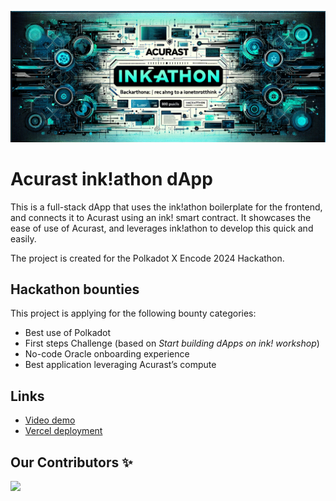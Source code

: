 ![inkathon Devtooling Banner](banner.png)

# Acurast ink!athon dApp

This is a full-stack dApp that uses the ink!athon boilerplate for the frontend, and connects it to Acurast using an ink! smart contract. It showcases the ease of use of Acurast, and leverages ink!athon to develop this quick and easily.

The project is created for the Polkadot X Encode 2024 Hackathon.

## Hackathon bounties

This project is applying for the following bounty categories:

- Best use of Polkadot
- First steps Challenge (based on _Start building dApps on ink! workshop_)
- No-code Oracle onboarding experience
- Best application leveraging Acurast’s compute

## Links

- [Video demo]()
- [Vercel deployment]()

## Our Contributors ✨

<a href="https://twitter.com/arjanjohan/">
  <img src="https://contrib.rocks/image?repo=arjanjohan/arjanjohan" />
</a>
